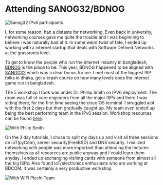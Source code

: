 # Attending SANOG32/BDNOG

![Sanog32 IPv6 participants](https://raw.githubusercontent.com/samiul-hoque/samiul-hoque.github.io/master/img/sanog32/groupphotoipv6.jpg)

I, for some reason, had a distaste for networking. Even back in university, networking courses gave me quite the trouble and I was beginning to believe I was naturally bad at it. In some weird twist of fate, I ended up working with a internet startup that deals with Software Defined Networks at the grassroots level.

To get to know the people who run the internet industry in bangladesh, [BDNOG](http://www.bdnog.org/) is the place to be. This year, BDNOG happened to be aligned with [SANOG32](http://www.sanog.org/sanog32/) which was a clear bonus for me. I met most of the biggest ISP folks in dhaka, got a crash course on how many levels does the internet game run in bangladesh.

The 5 workshop I took was under Dr. Phillip Smith on IPV6 deployment. The room was full of core engineers from all the major ISPs and there I was sitting there, for the first time seeing the ciscoIOS terminal. I struggled alot with the first 2 days but then gradually caught up. My team even ended up being the best performing team in the IPv6 session. Workshop resources can be found [here](http://www.bgp4all.com/dokuwiki/training/sanog32/start).

![With Philip Smith](https://raw.githubusercontent.com/samiul-hoque/samiul-hoque.github.io/master/img/sanog32/withphilip.jpg)

On the 3 day tutorials, I chose to split my days up and visit all three sessions on IoT(pyCom), server security(FreeBSD) and DNS security. I realized networking with people was more important than attending the lectures themselves as all resources are public anyway and I could learn them anyday. 
I ended up exchanging visiting cards with someone from almost all the big ISPs. Also found IoT/electronics enthusiasts who are working at BDCOM. It was certainly a very productive workshop

![With WiFi Picchi Team](https://raw.githubusercontent.com/samiul-hoque/samiul-hoque.github.io/master/img/sanog32/wifipicchi.jpg)